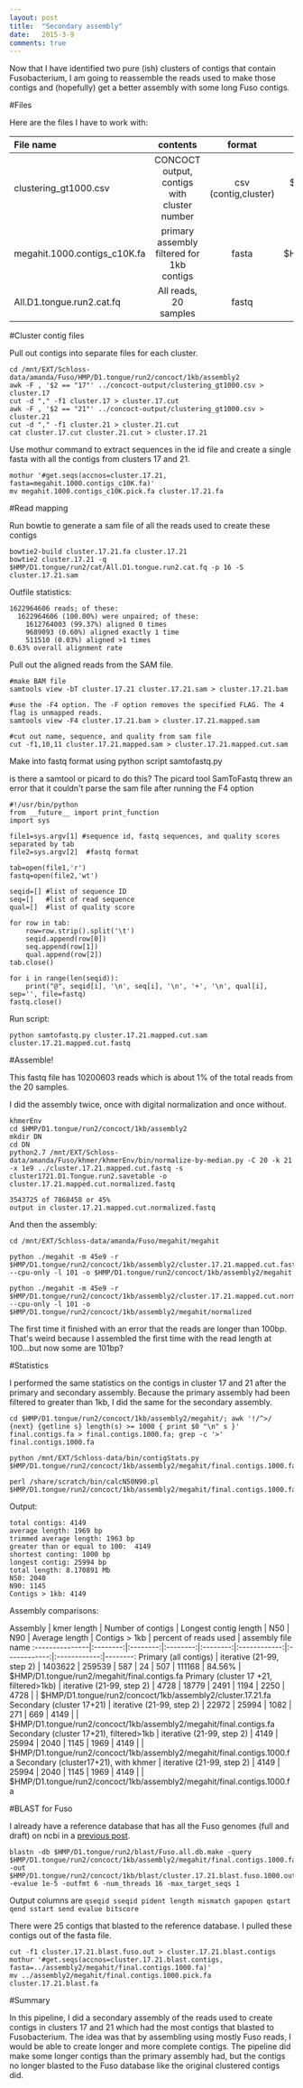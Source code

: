 ```yaml
---
layout: post
title:  "Secondary assembly"
date:   2015-3-9
comments: true
---
```


Now that I have identified two pure (ish) clusters of contigs that contain Fusobacterium, I am going to reassemble the reads used to make those contigs and (hopefully) get a better assembly with some long Fuso contigs. 

#Files

Here are the files I have to work with:

File name | contents | format | location
:---------------|:-------------------:|:--------:|--------:
clustering_gt1000.csv | CONCOCT output, contigs with cluster number | csv (contig,cluster) | $HMP/D1.tongue/run2/concoct/1kb/concoct-output
megahit.1000.contigs_c10K.fa | primary assembly filtered for 1kb contigs | fasta | $HMP/D1.tongue/run2/concoct/1kb/assembly2
All.D1.tongue.run2.cat.fq | All reads, 20 samples | fastq | $HMP/D1.tongue/run2/cat/


#Cluster contig files

Pull out contigs into separate files for each cluster.

~~~~
cd /mnt/EXT/Schloss-data/amanda/Fuso/HMP/D1.tongue/run2/concoct/1kb/assembly2
awk -F , '$2 == "17"' ../concoct-output/clustering_gt1000.csv > cluster.17 
cut -d "," -f1 cluster.17 > cluster.17.cut
awk -F , '$2 == "21"' ../concoct-output/clustering_gt1000.csv > cluster.21 
cut -d "," -f1 cluster.21 > cluster.21.cut
cat cluster.17.cut cluster.21.cut > cluster.17.21
~~~~

Use mothur command to extract sequences in the id file and create a single fasta with all the contigs from clusters 17 and 21. 

~~~~
mothur '#get.seqs(accnos=cluster.17.21, fasta=megahit.1000.contigs_c10K.fa)'
mv megahit.1000.contigs_c10K.pick.fa cluster.17.21.fa
~~~~

#Read mapping

Run bowtie to generate a sam file of all the reads used to create these contigs

~~~~
bowtie2-build cluster.17.21.fa cluster.17.21
bowtie2 cluster.17.21 -q $HMP/D1.tongue/run2/cat/All.D1.tongue.run2.cat.fq -p 16 -S cluster.17.21.sam 
~~~~

Outfile statistics:

~~~~
1622964606 reads; of these:
  1622964606 (100.00%) were unpaired; of these:
    1612764003 (99.37%) aligned 0 times
    9689093 (0.60%) aligned exactly 1 time
    511510 (0.03%) aligned >1 times
0.63% overall alignment rate
~~~~

Pull out the aligned reads from the SAM file.  

~~~~
#make BAM file
samtools view -bT cluster.17.21 cluster.17.21.sam > cluster.17.21.bam

#use the -F4 option. The -F option removes the specified FLAG. The 4 flag is unmapped reads. 
samtools view -F4 cluster.17.21.bam > cluster.17.21.mapped.sam

#cut out name, sequence, and quality from sam file
cut -f1,10,11 cluster.17.21.mapped.sam > cluster.17.21.mapped.cut.sam
~~~~

Make into fastq format using python script samtofastq.py 

is there a samtool or picard to do this? The picard tool SamToFastq threw an error that it couldn't parse the sam file after running the F4 option

~~~~
#!/usr/bin/python
from __future__ import print_function
import sys

file1=sys.argv[1] #sequence id, fastq sequences, and quality scores separated by tab
file2=sys.argv[2]  #fastq format

tab=open(file1,'r') 
fastq=open(file2,'wt')

seqid=[] #list of sequence ID
seq=[]   #list of read sequence
qual=[]  #list of quality score
	
for row in tab:
	row=row.strip().split('\t')
	seqid.append(row[0]) 
	seq.append(row[1])  
	qual.append(row[2])
tab.close()

for i in range(len(seqid)):
	print("@", seqid[i], '\n', seq[i], '\n', '+', '\n', qual[i], sep='', file=fastq)
fastq.close()
~~~~

Run script:

~~~~
python samtofastq.py cluster.17.21.mapped.cut.sam cluster.17.21.mapped.cut.fastq
~~~~

#Assemble!

This fastq file has 10200603 reads which is about 1% of the total reads from the 20 samples. 

I did the assembly twice, once with digital normalization and once without.

~~~~
khmerEnv
cd $HMP/D1.tongue/run2/concoct/1kb/assembly2
mkdir DN
cd DN
python2.7 /mnt/EXT/Schloss-data/amanda/Fuso/khmer/khmerEnv/bin/normalize-by-median.py -C 20 -k 21 -x 1e9 ../cluster.17.21.mapped.cut.fastq -s cluster1721.D1.Tongue.run2.savetable -o cluster.17.21.mapped.cut.normalized.fastq
~~~~

~~~~
3543725 of 7868458 or 45%
output in cluster.17.21.mapped.cut.normalized.fastq
~~~~

And then the assembly:

~~~~
cd /mnt/EXT/Schloss-data/amanda/Fuso/megahit/megahit

python ./megahit -m 45e9 -r $HMP/D1.tongue/run2/concoct/1kb/assembly2/cluster.17.21.mapped.cut.fastq --cpu-only -l 101 -o $HMP/D1.tongue/run2/concoct/1kb/assembly2/megahit

python ./megahit -m 45e9 -r $HMP/D1.tongue/run2/concoct/1kb/assembly2/cluster.17.21.mapped.cut.normalized.fastq --cpu-only -l 101 -o $HMP/D1.tongue/run2/concoct/1kb/assembly2/megahit/normalized
~~~~

The first time it finished with an error that the reads are longer than 100bp. That's weird because I assembled the first time with the read length at 100...but now some are 101bp? 

#Statistics

I performed the same statistics on the contigs in cluster 17 and 21 after the primary and secondary assembly. Because the primary assembly had been filtered to greater than 1kb, I did the same for the secondary assembly. 

~~~~
cd $HMP/D1.tongue/run2/concoct/1kb/assembly2/megahit/; awk '!/^>/ {next} {getline s} length(s) >= 1000 { print $0 "\n" s }' final.contigs.fa > final.contigs.1000.fa; grep -c '>' final.contigs.1000.fa 

python /mnt/EXT/Schloss-data/bin/contigStats.py $HMP/D1.tongue/run2/concoct/1kb/assembly2/megahit/final.contigs.1000.fa

perl /share/scratch/bin/calcN50N90.pl $HMP/D1.tongue/run2/concoct/1kb/assembly2/megahit/final.contigs.1000.fa
~~~~

Output:

~~~~
total contigs: 4149
average length: 1969 bp
trimmed average length: 1963 bp
greater than or equal to 100:  4149
shortest conting: 1000 bp
longest contig: 25994 bp
total length: 8.170891 Mb
N50: 2040
N90: 1145
Contigs > 1kb: 4149
~~~~


Assembly comparisons:

Assembly | kmer length | Number of contigs | Longest contig length | N50 | N90 | Average length | Contigs > 1kb | percent of reads used | assembly file name
:---------------|:--------:|:--------:|:--------:|:--------:|:------------:|:------------:|:------------:|--------:
Primary (all contigs) | iterative (21-99, step 2) | 1403622 | 259539 | 587 | 24 | 507 |  111168 | 84.56% | $HMP/D1.tongue/run2/megahit/final.contigs.fa
Primary (cluster 17 +21, filtered>1kb) | iterative (21-99, step 2) | 4728 | 18779 | 2491 | 1194 | 2250 |  4728 |  | $HMP/D1.tongue/run2/concoct/1kb/assembly2/cluster.17.21.fa
Secondary (cluster 17+21) | iterative (21-99, step 2) | 22972 | 25994 | 1082 | 271 | 669 |  4149 |  | $HMP/D1.tongue/run2/concoct/1kb/assembly2/megahit/final.contigs.fa
Secondary (cluster 17+21), filtered>1kb | iterative (21-99, step 2) | 4149 | 25994 | 2040 | 1145 | 1969 |  4149 |  | $HMP/D1.tongue/run2/concoct/1kb/assembly2/megahit/final.contigs.1000.fa
Secondary (cluster17+21), with khmer | iterative (21-99, step 2) | 4149 | 25994 | 2040 | 1145 | 1969 |  4149 |  | $HMP/D1.tongue/run2/concoct/1kb/assembly2/megahit/final.contigs.1000.fa


#BLAST for Fuso

I already have a reference database that has all the Fuso genomes (full and draft) on ncbi in a [previous post](http://agelmore.github.io/2015/02/05/Blast-for-fuso.html). 

~~~~
blastn -db $HMP/D1.tongue/run2/blast/Fuso.all.db.make -query $HMP/D1.tongue/run2/concoct/1kb/assembly2/megahit/final.contigs.1000.fa -out $HMP/D1.tongue/run2/concoct/1kb/blast/cluster.17.21.blast.fuso.1000.out -evalue 1e-5 -outfmt 6 -num_threads 16 -max_target_seqs 1
~~~~

Output columns are `qseqid sseqid pident length mismatch gapopen qstart qend sstart send evalue bitscore`
   
There were 25 contigs that blasted to the reference database. I pulled these contigs out of the fasta file. 

~~~~
cut -f1 cluster.17.21.blast.fuso.out > cluster.17.21.blast.contigs
mothur '#get.seqs(accnos=cluster.17.21.blast.contigs, fasta=../assembly2/megahit/final.contigs.1000.fa)'
mv ../assembly2/megahit/final.contigs.1000.pick.fa cluster.17.21.blast.fa
~~~~


#Summary

In this pipeline, I did a secondary assembly of the reads used to create contigs in clusters 17 and 21 which had the most contigs that blasted to Fusobacterium. The idea was that by assembling using mostly Fuso reads, I would be able to create longer and more complete contigs. The pipeline did make some longer contigs than the primary assembly had, but the contigs no longer blasted to the Fuso database like the original clustered contigs did. 





